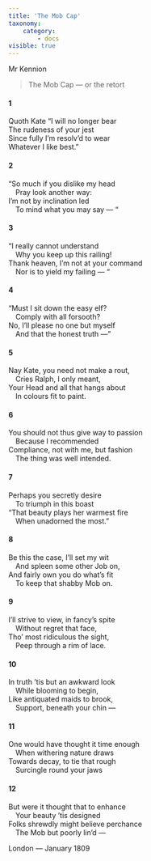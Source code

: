 ```yaml
---
title: 'The Mob Cap'
taxonomy:
    category:
        - docs
visible: true
---
```


<div class="author">Mr Kennion</div>

> The Mob Cap — or the retort  
  
#### 1

Quoth Kate “I will no longer bear  
The rudeness of your jest  
Since fully I’m resolv’d to wear  
Whatever I like best.”  
  
#### 2  
  
“So much if you dislike my head  
&emsp;Pray look another way:  
I’m not by inclination led  
&emsp;To mind what you may say — “  

#### 3  
  
“I really cannot understand  
&emsp;Why you keep up this railing!  
Thank heaven, I’m not at your command  
&emsp;Nor is to yield my failing — “  
 
#### 4  
  
“Must I sit down the easy elf?  
&emsp;Comply with all forsooth?  
No, I’ll please no one but myself  
&emsp;And that the honest truth —”  
  
#### 5  
  
Nay Kate, you need not make a rout,  
&emsp;Cries Ralph, I only meant,  
Your Head and all that hangs about  
&emsp;In colours fit to paint.  
  
#### 6  
  
You should not thus give way to passion  
&emsp;Because I recommended  
Compliance, not with me, but fashion  
&emsp;The thing was well intended.  
  
#### 7  
  
Perhaps you secretly desire  
&emsp;To triumph in this boast  
“That beauty plays her warmest fire  
&emsp;When unadorned the most.”  
  
#### 8  
  
Be this the case, I’ll set my wit  
&emsp;And spleen some other Job on,  
And fairly own you do what’s fit  
&emsp;To keep that shabby Mob on.  
 
#### 9  
  
I’ll strive to view, in fancy’s spite  
&emsp;Without regret that face,  
Tho’ most ridiculous the sight,  
&emsp;Peep through a rim of lace.  
  
#### 10  
  
In truth ’tis but an awkward look  
&emsp;While blooming to begin,  
Like antiquated maids to brook,  
&emsp;Support, beneath your chin —  
  
#### 11  
  
One would have thought it time enough  
&emsp;When withering nature draws  
Towards decay, to tie that rough  
&emsp;Surcingle round your jaws  
  
#### 12  
  
But were it thought that to enhance  
&emsp;Your beauty ’tis designed  
Folks shrewdly might believe perchance  
&emsp;The Mob but poorly lin’d —  
  
London — January 1809
